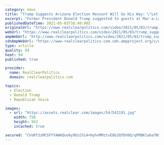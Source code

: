 ```yaml
---
category: news
title: "Trump Suggests Arizona Election Recount Will Go His Way: \"Let's See What They Find\""
excerpt: "Former President Donald Trump suggested to guests at Mar-a-Lago on Thursday that a recount vote in Arizona could prove the 2020 election was \"stolen\" due to voter fraud. \"Let's see what they find. I wouldn't be surprised if they found thousands and thousands and thousands of votes,"
publishedDateTime: 2021-05-03T16:40:00Z
originalUrl: "https://www.realclearpolitics.com/video/2021/05/03/trump_suggests_arizona_election_recount_will_go_his_way_lets_see_what_they_find.html#!"
webUrl: "https://www.realclearpolitics.com/video/2021/05/03/trump_suggests_arizona_election_recount_will_go_his_way_lets_see_what_they_find.html#!"
ampWebUrl: "http://www.realclearpolitics.com/video/2021/05/03/trump_suggests_arizona_election_recount_will_go_his_way_lets_see_what_they_find.amp.html"
cdnAmpWebUrl: "https://www-realclearpolitics-com.cdn.ampproject.org/c/www.realclearpolitics.com/video/2021/05/03/trump_suggests_arizona_election_recount_will_go_his_way_lets_see_what_they_find.amp.html"
type: article
quality: 94
heat: 94
published: true

provider:
  name: RealClearPolitics
  domain: realclearpolitics.com

topics:
  - Election
  - Donald Trump
  - Republican Voice

images:
  - url: "https://assets.realclear.com/images/54/542191.jpg"
    width: 750
    height: 562
    isCached: true

secured: "CVoRf3zMCSFYYAW6Quo6y9OiChi4+HyhnMMztvE8bJQfDV6Q/qPM8Klaba7NSeES9Md4xqYAoKPbVYqEvksTbQtNnQx2qWF4kP4gJb79qwP5Wc1p/Yq8NCgleZARwbIiV4ePmqCoghQ8sTr3MZYEpIah+/PdoIOiMHDSB7x0889O3kSqyiPRL63XLH6HzwAF9I4IH8tuuZndH1yN1vi2CmdhEpyZ+srFIA30XEl5WpS5Ightl9vWu2CGBwAUtQL+39zOJGJBKm3+UDX2XWK0KR+AAiHfPcgfWCZRxiFa5Yda+XmA8YJZjkGiDwb3qfYUZSoX1ylP8WxROPFWFdDz2cJHr1HTk7+4khCjt0yJX9w=;+sDLSI6eSU1GtVaJrHx5/w=="
---
```


